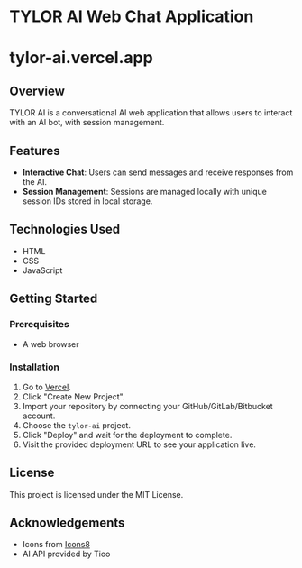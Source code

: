 # TYLOR AI Web Chat Application

# tylor-ai.vercel.app

## Overview
TYLOR AI is a conversational AI web application that allows users to interact with an AI bot, with session management.

## Features
- **Interactive Chat**: Users can send messages and receive responses from the AI.
- **Session Management**: Sessions are managed locally with unique session IDs stored in local storage.

## Technologies Used
- HTML
- CSS
- JavaScript

## Getting Started
### Prerequisites
- A web browser

### Installation
1. Go to [Vercel](https://vercel.com/).
2. Click "Create New Project".
3. Import your repository by connecting your GitHub/GitLab/Bitbucket account.
4. Choose the `tylor-ai` project.
5. Click "Deploy" and wait for the deployment to complete.
6. Visit the provided deployment URL to see your application live.

## License
This project is licensed under the MIT License.

## Acknowledgements
- Icons from [Icons8](https://icons8.com/)
- AI API provided by Tioo
